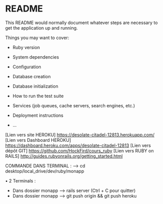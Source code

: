 # README

This README would normally document whatever steps are necessary to get the
application up and running.

Things you may want to cover:

* Ruby version

* System dependencies

* Configuration

* Database creation

* Database initialization

* How to run the test suite

* Services (job queues, cache servers, search engines, etc.)

* Deployment instructions

* ...

[Lien vers site HEROKU] https://desolate-citadel-12813.herokuapp.com/
[Lien vers Dashboard HEROKU] https://dashboard.heroku.com/apps/desolate-citadel-12813
[Lien vers dépôt GIT] https://github.com/HockFird/cours_ruby
[Lien vers RUBY on RAILS] http://guides.rubyonrails.org/getting_started.html

COMMANDE DANS TERMINAL : 
--> cd desktop/local_drive/dev/ruby/monapp

• 2 Terminals :
- Dans dossier monapp --> rails server (Ctrl + C pour quitter)
- Dans dossier monapp --> git push origin && git push heroku
